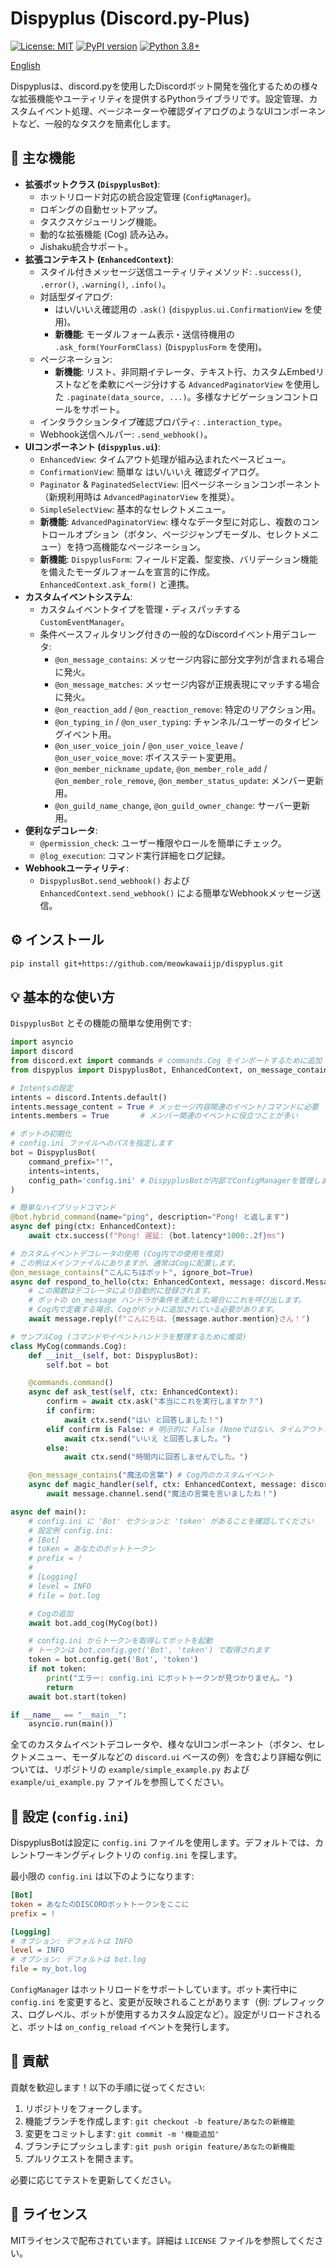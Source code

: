# Dispyplus (Discord.py-Plus)

[![License: MIT](https://img.shields.io/badge/License-MIT-yellow.svg)](https://opensource.org/licenses/MIT)
[![PyPI version](https://badge.fury.io/py/dispyplus.svg)](https://badge.fury.io/py/dispyplus) <!-- PyPIに公開後有効化 -->
[![Python 3.8+](https://img.shields.io/badge/python-3.8+-blue.svg)](https://www.python.org/downloads/)

[English](/README.md)

Dispyplusは、discord.pyを使用したDiscordボット開発を強化するための様々な拡張機能やユーティリティを提供するPythonライブラリです。設定管理、カスタムイベント処理、ページネーターや確認ダイアログのようなUIコンポーネントなど、一般的なタスクを簡素化します。

## 🚀 主な機能

- **拡張ボットクラス (`DispyplusBot`)**:
    - ホットリロード対応の統合設定管理 (`ConfigManager`)。
    - ロギングの自動セットアップ。
    - タスクスケジューリング機能。
    - 動的な拡張機能 (Cog) 読み込み。
    - Jishaku統合サポート。
- **拡張コンテキスト (`EnhancedContext`)**:
    - スタイル付きメッセージ送信ユーティリティメソッド: `.success()`, `.error()`, `.warning()`, `.info()`。
    - 対話型ダイアログ:
        - はい/いいえ確認用の `.ask()` (`dispyplus.ui.ConfirmationView` を使用)。
        - **新機能**: モーダルフォーム表示・送信待機用の `.ask_form(YourFormClass)` (`DispyplusForm` を使用)。
    - ページネーション:
        - **新機能**: リスト、非同期イテレータ、テキスト行、カスタムEmbedリストなどを柔軟にページ分けする `AdvancedPaginatorView` を使用した `.paginate(data_source, ...)`。多様なナビゲーションコントロールをサポート。
    - インタラクションタイプ確認プロパティ: `.interaction_type`。
    - Webhook送信ヘルパー: `.send_webhook()`。
- **UIコンポーネント (`dispyplus.ui`)**:
    - `EnhancedView`: タイムアウト処理が組み込まれたベースビュー。
    - `ConfirmationView`: 簡単な はい/いいえ 確認ダイアログ。
    - `Paginator` & `PaginatedSelectView`: 旧ページネーションコンポーネント（新規利用時は `AdvancedPaginatorView` を推奨）。
    - `SimpleSelectView`: 基本的なセレクトメニュー。
    - **新機能**: `AdvancedPaginatorView`: 様々なデータ型に対応し、複数のコントロールオプション（ボタン、ページジャンプモーダル、セレクトメニュー）を持つ高機能なページネーション。
    - **新機能**: `DispyplusForm`: フィールド定義、型変換、バリデーション機能を備えたモーダルフォームを宣言的に作成。`EnhancedContext.ask_form()` と連携。
- **カスタムイベントシステム**:
    - カスタムイベントタイプを管理・ディスパッチする `CustomEventManager`。
    - 条件ベースフィルタリング付きの一般的なDiscordイベント用デコレータ:
        - `@on_message_contains`: メッセージ内容に部分文字列が含まれる場合に発火。
        - `@on_message_matches`: メッセージ内容が正規表現にマッチする場合に発火。
        - `@on_reaction_add` / `@on_reaction_remove`: 特定のリアクション用。
        - `@on_typing_in` / `@on_user_typing`: チャンネル/ユーザーのタイピングイベント用。
        - `@on_user_voice_join` / `@on_user_voice_leave` / `@on_user_voice_move`: ボイスステート変更用。
        - `@on_member_nickname_update`, `@on_member_role_add` / `@on_member_role_remove`, `@on_member_status_update`: メンバー更新用。
        - `@on_guild_name_change`, `@on_guild_owner_change`: サーバー更新用。
- **便利なデコレータ**:
    - `@permission_check`: ユーザー権限やロールを簡単にチェック。
    - `@log_execution`: コマンド実行詳細をログ記録。
- **Webhookユーティリティ**:
  - `DispyplusBot.send_webhook()` および `EnhancedContext.send_webhook()` による簡単なWebhookメッセージ送信。

## ⚙️ インストール

```bash
pip install git+https://github.com/meowkawaiijp/dispyplus.git
```

## 💡 基本的な使い方

`DispyplusBot` とその機能の簡単な使用例です:

```python
import asyncio
import discord
from discord.ext import commands # commands.Cog をインポートするために追加
from dispyplus import DispyplusBot, EnhancedContext, on_message_contains

# Intentsの設定
intents = discord.Intents.default()
intents.message_content = True # メッセージ内容関連のイベント/コマンドに必要
intents.members = True       # メンバー関連のイベントに役立つことが多い

# ボットの初期化
# config.ini ファイルへのパスを指定します
bot = DispyplusBot(
    command_prefix="!",
    intents=intents,
    config_path='config.ini' # DispyplusBotが内部でConfigManagerを管理します
)

# 簡単なハイブリッドコマンド
@bot.hybrid_command(name="ping", description="Pong! と返します")
async def ping(ctx: EnhancedContext):
    await ctx.success(f"Pong! 遅延: {bot.latency*1000:.2f}ms")

# カスタムイベントデコレータの使用 (Cog内での使用を推奨)
# この例はメインファイルにありますが、通常はCogに配置します。
@on_message_contains("こんにちはボット", ignore_bot=True)
async def respond_to_hello(ctx: EnhancedContext, message: discord.Message):
    # この関数はデコレータにより自動的に登録されます。
    # ボットの on_message ハンドラが条件を満たした場合にこれを呼び出します。
    # Cog内で定義する場合、Cogがボットに追加されている必要があります。
    await message.reply(f"こんにちは、{message.author.mention}さん！")

# サンプルCog (コマンドやイベントハンドラを整理するために推奨)
class MyCog(commands.Cog):
    def __init__(self, bot: DispyplusBot):
        self.bot = bot

    @commands.command()
    async def ask_test(self, ctx: EnhancedContext):
        confirm = await ctx.ask("本当にこれを実行しますか？")
        if confirm:
            await ctx.send("はい と回答しました！")
        elif confirm is False: # 明示的に False (Noneではない、タイムアウトした場合)
            await ctx.send("いいえ と回答しました。")
        else:
            await ctx.send("時間内に回答しませんでした。")

    @on_message_contains("魔法の言葉") # Cog内のカスタムイベント
    async def magic_handler(self, ctx: EnhancedContext, message: discord.Message):
        await message.channel.send("魔法の言葉を言いましたね！")

async def main():
    # config.ini に 'Bot' セクションと 'token' があることを確認してください
    # 設定例 config.ini:
    # [Bot]
    # token = あなたのボットトークン
    # prefix = !
    #
    # [Logging]
    # level = INFO
    # file = bot.log

    # Cogの追加
    await bot.add_cog(MyCog(bot))

    # config.ini からトークンを取得してボットを起動
    # トークンは bot.config.get('Bot', 'token') で取得されます
    token = bot.config.get('Bot', 'token')
    if not token:
        print("エラー: config.ini にボットトークンが見つかりません。")
        return
    await bot.start(token)

if __name__ == "__main__":
    asyncio.run(main())
```

全てのカスタムイベントデコレータや、様々なUIコンポーネント（ボタン、セレクトメニュー、モーダルなどの `discord.ui` ベースの例）を含むより詳細な例については、リポジトリの `example/simple_example.py` および `example/ui_example.py` ファイルを参照してください。

## 🔧 設定 (`config.ini`)

DispyplusBotは設定に `config.ini` ファイルを使用します。デフォルトでは、カレントワーキングディレクトリの `config.ini` を探します。

最小限の `config.ini` は以下のようになります:
```ini
[Bot]
token = あなたのDISCORDボットトークンをここに
prefix = !

[Logging]
# オプション: デフォルトは INFO
level = INFO
# オプション: デフォルトは bot.log
file = my_bot.log
```

`ConfigManager` はホットリロードをサポートしています。ボット実行中に `config.ini` を変更すると、変更が反映されることがあります（例: プレフィックス、ログレベル、ボットが使用するカスタム設定など）。設定がリロードされると、ボットは `on_config_reload` イベントを発行します。

## 🤝 貢献

貢献を歓迎します！以下の手順に従ってください:

1. リポジトリをフォークします。
2. 機能ブランチを作成します: `git checkout -b feature/あなたの新機能`
3. 変更をコミットします: `git commit -m '機能追加'`
4. ブランチにプッシュします: `git push origin feature/あなたの新機能`
5. プルリクエストを開きます。

必要に応じてテストを更新してください。

## 📜 ライセンス

MITライセンスで配布されています。詳細は `LICENSE` ファイルを参照してください。
